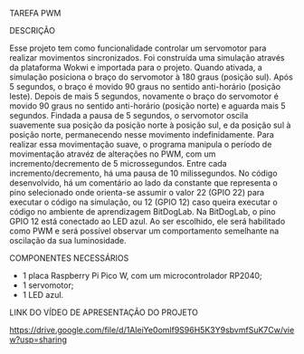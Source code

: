 TAREFA PWM


DESCRIÇÃO

Esse projeto tem como funcionalidade controlar um servomotor para realizar movimentos sincronizados. Foi construída uma simulação através da plataforma Wokwi e importada para o projeto. Quando ativada, a simulação posiciona o braço do servomotor à 180 graus (posição sul). Após 5 segundos, o braço é movido 90 graus no sentido anti-horário (posição leste). Depois de mais 5 segundos, novamente o braço do servomotor é movido 90 graus no sentido anti-horário (posição norte) e aguarda mais 5 segundos.
Findada a pausa de 5 segundos, o servomotor oscila suavemente sua posição da posição norte à posição sul, e da posição sul à posição norte, permanecendo nesse movimento indefinidamente. Para realizar essa movimentação suave, o programa manipula o período de movimentação atravéz de alterações no PWM, com um incremento/decremento de 5 microssegundos. Entre cada incremento/decremento, há uma pausa de 10 milissegundos.
No código desenvolvido, há um comentário ao lado da constante que representa o pino selecionado onde orienta-se assumir o valor 22 (GPIO 22) para executar o código na simulação, ou 12 (GPIO 12) caso queira executar o código no ambiente de aprendizagem BitDogLab.
Na BitDogLab, o pino GPIO 12 está conectado ao LED azul. Ao ser escolhido, ele será habilitado como PWM e será possível observar um comportamento semelhante na oscilação da sua luminosidade.


COMPONENTES NECESSÁRIOS

  * 1 placa Raspberry Pi Pico W, com um microcontrolador RP2040;
  * 1 servomotor;
  * 1 LED azul.


LINK DO VÍDEO DE APRESENTAÇÃO DO PROJETO

https://drive.google.com/file/d/1AleiYe0omlf9S96H5K3Y9sbvmfSuK7Cw/view?usp=sharing
